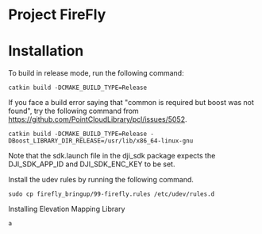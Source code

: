 # Project FireFly

# Installation
To build in release mode, run the following command:

    catkin build -DCMAKE_BUILD_TYPE=Release

If you face a build error saying that "common is required but boost was not found", try the following command from https://github.com/PointCloudLibrary/pcl/issues/5052. 

    catkin build -DCMAKE_BUILD_TYPE=Release -DBoost_LIBRARY_DIR_RELEASE=/usr/lib/x86_64-linux-gnu

Note that the sdk.launch file in the dji_sdk package expects the DJI_SDK_APP_ID and DJI_SDK_ENC_KEY to be set.

Install the udev rules by running the following command.

    sudo cp firefly_bringup/99-firefly.rules /etc/udev/rules.d

Installing Elevation Mapping Library

    a
